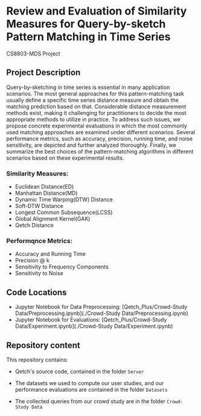 # Review and Evaluation of Similarity Measures for Query-by-sketch Pattern Matching in Time Series
CS8803-MDS Project

## Project Description

Query-by-sketching in time series is essential in many application scenarios. The most general approaches for this pattern-matching task usually define a specific time series distance measure and obtain the matching prediction based on that. Considerable distance measurement methods exist, making it challenging for practitioners to decide the most appropriate methods to utilize in practice. To address such issues, we propose concrete experimental evaluations in which the most commonly used matching approaches are examined under different scenarios. Several performance metrics, such as accuracy, precision, running time, and noise sensitivity, are depicted and further analyzed thoroughly. Finally, we summarize the best choices of the pattern-matching algorithms in different scenarios based on these experimental results.


### Similarity Measures:

- Euclidean Distance(ED)
- Manhattan Distance(MD)
- Dynamic Time Warping(DTW) Distance
- Soft-DTW Distance
- Longest Common Subsequence(LCSS) 
- Global Alignment Kernel(GAK)
- Qetch Distance

### Performqnce Metrics:

- Accuracy and Running Time 
- Precision @ k
- Sensitivity to Frequency Components
- Sensitivity to Noise

## Code Locations

- Jupyter Notebook for Data Preprocessing: [Qetch_Plus/Crowd-Study Data/Preprocessing.ipynb](./Crowd-Study Data/Preprocessing.ipynb)
- Jupyter Notebook for Evaluations: [Qetch_Plus/Crowd-Study Data/Experiment.ipynb](./Crowd-Study Data/Experiment.ipynb)


## Repository content

This repository contains:

- Qetch's source code, contained in the folder `Server`

- The datasets we used to compute our user studies, and our performance evaluations are contained in the folder `Datasets`

- The collected queries from our crowd study are in the folder `Crowd-Study Data`

